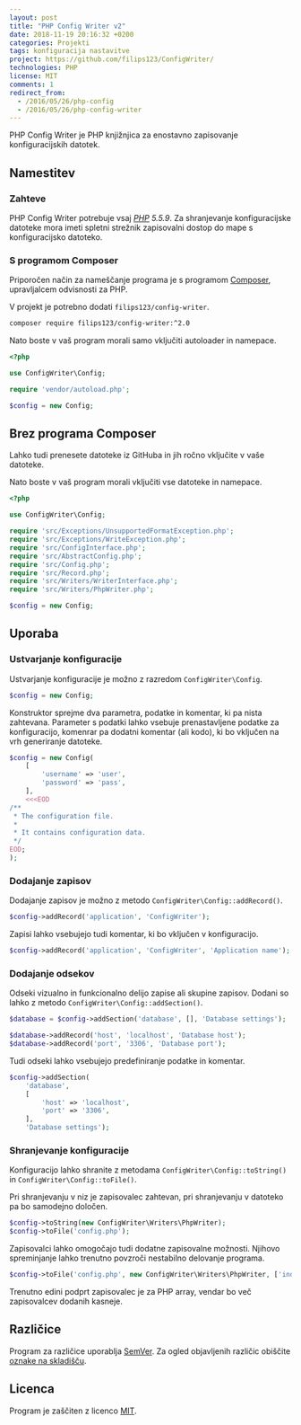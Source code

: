```yaml
---
layout: post
title: "PHP Config Writer v2"
date: 2018-11-19 20:16:32 +0200
categories: Projekti
tags: konfiguracija nastavitve
project: https://github.com/filips123/ConfigWriter/
technologies: PHP
license: MIT
comments: 1
redirect_from:
  - /2016/05/26/php-config
  - /2016/05/26/php-config-writer
---
```


PHP Config Writer je PHP knjižnjica za enostavno zapisovanje konfiguracijskih datotek.

<!--more-->

## Namestitev

### Zahteve

PHP Config Writer potrebuje  vsaj *[PHP][link-php] 5.5.9*.
Za shranjevanje konfiguracijske datoteke mora imeti spletni strežnik zapisovalni dostop do mape s konfiguracijsko datoteko.

### S programom Composer

Priporočen način za nameščanje programa je s programom [Composer][link-composer], upravljalcem odvisnosti za PHP.

V projekt je potrebno dodati `filips123/config-writer`.

```bash
composer require filips123/config-writer:^2.0
```

Nato boste v vaš program morali samo vključiti autoloader in namepace.

```php
<?php

use ConfigWriter\Config;

require 'vendor/autoload.php';

$config = new Config;
```

## Brez programa Composer

Lahko tudi prenesete datoteke iz GitHuba in jih ročno vključite v vaše datoteke.

Nato boste v vaš program morali vključiti vse datoteke in namepace.

```php
<?php

use ConfigWriter\Config;

require 'src/Exceptions/UnsupportedFormatException.php';
require 'src/Exceptions/WriteException.php';
require 'src/ConfigInterface.php';
require 'src/AbstractConfig.php';
require 'src/Config.php';
require 'src/Record.php';
require 'src/Writers/WriterInterface.php';
require 'src/Writers/PhpWriter.php';

$config = new Config;
```

## Uporaba

### Ustvarjanje konfiguracije

Ustvarjanje konfiguracije je možno z razredom `ConfigWriter\Config`.

```php
$config = new Config;
```

Konstruktor sprejme dva parametra, podatke in komentar, ki pa nista zahtevana.
Parameter s podatki lahko vsebuje prenastavljene podatke za konfiguracijo, komenrar pa dodatni komentar (ali kodo), ki bo vključen na vrh generiranje datoteke.

```php
$config = new Config(
    [
        'username' => 'user',
        'password' => 'pass',
    ],
    <<<EOD
/**
 * The configuration file.
 *
 * It contains configuration data.
 */
EOD;
);
```

### Dodajanje zapisov

Dodajanje zapisov je možno z metodo `ConfigWriter\Config::addRecord()`.

```php
$config->addRecord('application', 'ConfigWriter');
```

Zapisi lahko vsebujejo tudi komentar, ki bo vključen v konfiguracijo.

```php
$config->addRecord('application', 'ConfigWriter', 'Application name');
```

### Dodajanje odsekov

Odseki vizualno in funkcionalno delijo zapise ali skupine zapisov. Dodani so lahko z metodo `ConfigWriter\Config::addSection()`.

```php
$database = $config->addSection('database', [], 'Database settings');

$database->addRecord('host', 'localhost', 'Database host');
$database->addRecord('port', '3306', 'Database port');
```

Tudi odseki lahko vsebujejo predefiniranje podatke in komentar.

```php
$config->addSection(
    'database',
    [
        'host' => 'localhost',
        'port' => '3306',
    ],
    'Database settings');
```


### Shranjevanje konfiguracije

Konfiguracijo lahko shranite z metodama `ConfigWriter\Config::toString()` in `ConfigWriter\Config::toFile()`.

Pri shranjevanju v niz je zapisovalec zahtevan, pri shranjevanju v datoteko pa bo samodejno določen.

```php
$config->toString(new ConfigWriter\Writers\PhpWriter);
$config->toFile('config.php');
```

Zapisovalci lahko omogočajo tudi dodatne zapisovalne možnosti. Njihovo spreminjanje lahko trenutno povzroči nestabilno delovanje programa.

```php
$config->toFile('config.php', new ConfigWriter\Writers\PhpWriter, ['indentation' => '	']);
```

Trenutno edini podprt zapisovalec je za PHP array, vendar bo več zapisovalcev dodanih kasneje.

## Različice

Program za različice uporablja [SemVer][link-semver]. Za ogled objavljenih različic obiščite [oznake na skladišču][link-tags].

## Licenca

Program je zaščiten z licenco [MIT][link-license].

[link-license]: https://choosealicense.com/licenses/mit/
[link-php]: https://php.net/
[link-composer]: https://getcomposer.org/
[link-semver]: https://semver.org/
[link-tags]: https://github.com/filips123/ConfigWriter/tags/
